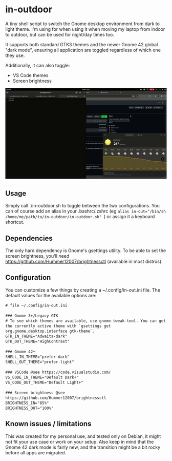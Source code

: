 # in-outdoor
A tiny shell script to switch the Gnome desktop environment from dark to light theme. I'm using for when using it when moving my laptop from indoor to outdoor, but can be used for night/day times too.

It supports both standard GTK3 themes and the newer Gnome 42 global "dark mode", ensuring all application are toggled regardless of which one they use.

Additionally, it can also toggle:
- VS Code themes
- Screen brightness

![in-out.gif](in-out.gif)

## Usage
Simply call ./in-outdoor.sh to toggle between the two configurations. You can of course add an alias in your .bashrc/.zshrc (eg `alias in-out="/bin/sh /home/me/path/to/in-outdoor/in-outdoor.sh"
`) or assign it a keyboard shortcut.

## Dependencies
The only hard dependency is Gnome's gsettings utility. To be able to set the screen brightness, you'll need https://github.com/Hummer12007/brightnessctl (available in most distros).

## Configuration
You can customize a few things by creating a ~/.config/in-out.ini file.
The default values for the available options are:
```
# file ~/.config/in-out.ini

### Gnome 3+/Legacy GTK
# To see which themes are available, use gnome-tweak-tool. You can get the currently active theme with `gsettings get org.gnome.desktop.interface gtk-theme`.
GTK_IN_THEME="Adwaita-dark"
GTK_OUT_THEME="HighContrast"

### Gnome 42+
SHELL_IN_THEME="prefer-dark"
SHELL_OUT_THEME="prefer-light"

### VSCode @see https://code.visualstudio.com/
VS_CODE_IN_THEME="Default Dark+"
VS_CODE_OUT_THEME="Default Light+"

### Screen brightness @see https://github.com/Hummer12007/brightnessctl
BRIGHTNESS_IN="85%"
BRIGHTNESS_OUT="100%"

```

## Known issues / limitations

This was created for my personal use, and tested only on Debian, it might not fit your use case or work on your setup. 
Also keep in mind that the Gnome 42 dark mode is fairly new, and the transition might be a bit rocky before all apps are migrated.

